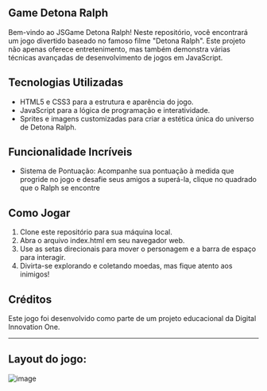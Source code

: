 ## Game Detona Ralph
   Bem-vindo ao JSGame Detona Ralph! Neste repositório, você encontrará um jogo divertido baseado no famoso filme "Detona Ralph". Este 
   projeto não apenas oferece entretenimento, mas também demonstra várias técnicas avançadas de desenvolvimento de jogos em JavaScript.

## Tecnologias Utilizadas
   * HTML5 e CSS3 para a estrutura e aparência do jogo.
   * JavaScript para a lógica de programação e interatividade.
   * Sprites e imagens customizadas para criar a estética única do universo de Detona Ralph.

## Funcionalidade Incríveis
   * Sistema de Pontuação: Acompanhe sua pontuação à medida que progride no jogo e desafie seus amigos a superá-la, clique no quadrado que o Ralph se encontre

## Como Jogar
   1. Clone este repositório para sua máquina local.
   2. Abra o arquivo index.html em seu navegador web.
   3. Use as setas direcionais para mover o personagem e a barra de espaço para interagir.
   4. Divirta-se explorando e coletando moedas, mas fique atento aos inimigos!

## Créditos
   Este jogo foi desenvolvido como parte de um projeto educacional da Digital Innovation One.
_____________________________________________________________________________________________________________________________

## Layout do jogo:

![image](https://github.com/user-attachments/assets/f8f564a5-e3f6-4261-a1a8-7f8eff60e897)
